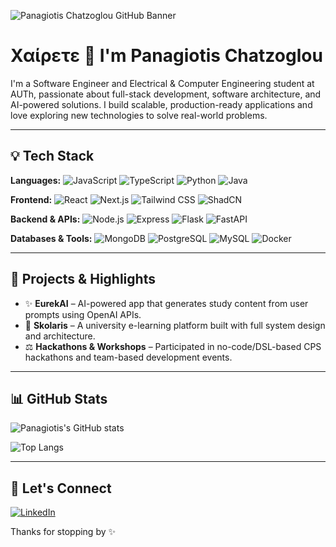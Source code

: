 ![Panagiotis Chatzoglou GitHub Banner](https://your-custom-thumbnail-link.com)

# Χαίρετε 👋 I'm Panagiotis Chatzoglou

I'm a Software Engineer and Electrical & Computer Engineering student at AUTh, passionate about full-stack development, software architecture, and AI-powered solutions. I build scalable, production-ready applications and love exploring new technologies to solve real-world problems.

---

## 💡 Tech Stack

**Languages:**
![JavaScript](https://img.shields.io/badge/JavaScript-F7DF1E?style=flat&logo=javascript&logoColor=black)
![TypeScript](https://img.shields.io/badge/TypeScript-3178C6?style=flat&logo=typescript&logoColor=white)
![Python](https://img.shields.io/badge/Python-3776AB?style=flat&logo=python&logoColor=white)
![Java](https://img.shields.io/badge/Java-ED8B00?style=flat&logo=openjdk&logoColor=white)

**Frontend:**
![React](https://img.shields.io/badge/React-20232A?style=flat&logo=react&logoColor=61DAFB)
![Next.js](https://img.shields.io/badge/Next.js-000000?style=flat&logo=nextdotjs&logoColor=white)
![Tailwind CSS](https://img.shields.io/badge/Tailwind_CSS-38B2AC?style=flat&logo=tailwind-css&logoColor=white)
![ShadCN](https://img.shields.io/badge/Shadcn_UI-blue?style=flat)

**Backend & APIs:**
![Node.js](https://img.shields.io/badge/Node.js-339933?style=flat&logo=node.js&logoColor=white)
![Express](https://img.shields.io/badge/Express.js-000000?style=flat&logo=express&logoColor=white)
![Flask](https://img.shields.io/badge/Flask-000000?style=flat&logo=flask&logoColor=white)
![FastAPI](https://img.shields.io/badge/FastAPI-009688?style=flat&logo=fastapi&logoColor=white)

**Databases & Tools:**
![MongoDB](https://img.shields.io/badge/MongoDB-4EA94B?style=flat&logo=mongodb&logoColor=white)
![PostgreSQL](https://img.shields.io/badge/PostgreSQL-4169E1?style=flat&logo=postgresql&logoColor=white)
![MySQL](https://img.shields.io/badge/MySQL-4479A1?style=flat&logo=mysql&logoColor=white)
![Docker](https://img.shields.io/badge/Docker-2496ED?style=flat&logo=docker&logoColor=white)

---

## 🚀 Projects & Highlights

- ✨ **EurekAI** – AI-powered app that generates study content from user prompts using OpenAI APIs.
- 📆 **Skolaris** – A university e-learning platform built with full system design and architecture.
- ⚖️ **Hackathons & Workshops** – Participated in no-code/DSL-based CPS hackathons and team-based development events.

---

## 📊 GitHub Stats

![Panagiotis's GitHub stats](https://github-readme-stats.vercel.app/api?username=PanagiotisChatzoglou&show_icons=true&theme=default)

![Top Langs](https://github-readme-stats.vercel.app/api/top-langs/?username=PanagiotisChatzoglou&layout=compact&theme=default)

---

## 💬 Let's Connect

[![LinkedIn](https://img.shields.io/badge/LinkedIn-0077B5?style=flat&logo=linkedin&logoColor=white)](https://www.linkedin.com/in/panagiotis-chatzoglou/)

Thanks for stopping by ✨
